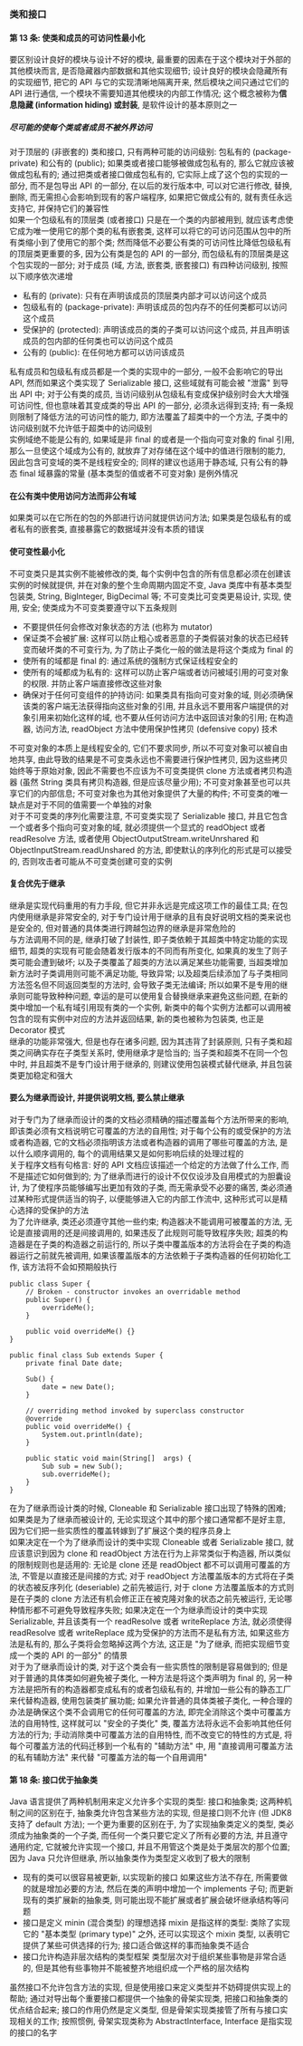 ### 类和接口

#### 第 13 条: 使类和成员的可访问性最小化
要区别设计良好的模块与设计不好的模块, 最重要的因素在于这个模块对于外部的其他模块而言, 是否隐藏器内部数据和其他实现细节; 设计良好的模块会隐藏所有的实现细节, 把它的 API 与它的实现清晰地隔离开来, 然后模块之间只通过它们的 API 进行通信, 一个模块不需要知道其他模块的内部工作情况; 这个概念被称为**信息隐藏 (information hiding) 或封装**, 是软件设计的基本原则之一  

##### 尽可能的使每个类或者成员不被外界访问
对于顶层的 (非嵌套的) 类和接口, 只有两种可能的访问级别: 包私有的 (package-private) 和公有的 (public); 如果类或者接口能够被做成包私有的, 那么它就应该被做成包私有的; 通过把类或者接口做成包私有的, 它实际上成了这个包的实现的一部分, 而不是包导出 API 的一部分, 在以后的发行版本中, 可以对它进行修改, 替换, 删除, 而无需担心会影响到现有的客户端程序, 如果把它做成公有的, 就有责任永远支持它, 并保持它们的兼容性  
如果一个包级私有的顶层类 (或者接口) 只是在一个类的内部被用到, 就应该考虑使它成为唯一使用它的那个类的私有嵌套类, 这样可以将它的可访问范围从包中的所有类缩小到了使用它的那个类; 然而降低不必要公有类的可访问性比降低包级私有的顶层类更重要的多, 因为公有类是包的 API 的一部分, 而包级私有的顶层类是这个包实现的一部分; 对于成员 (域, 方法, 嵌套类, 嵌套接口) 有四种访问级别, 按照以下顺序依次递增
- 私有的 (private): 只有在声明该成员的顶层类内部才可以访问这个成员
- 包级私有的 (package-private): 声明该成员的包内存不的任何类都可以访问这个成员
- 受保护的 (protected): 声明该成员的类的子类可以访问这个成员, 并且声明该成员的包内部的任何类也可以访问这个成员
- 公有的 (public): 在任何地方都可以访问该成员

私有成员和包级私有成员都是一个类的实现中的一部分, 一般不会影响它的导出 API, 然而如果这个类实现了 Serializable 接口, 这些域就有可能会被 "泄露" 到导出 API 中; 对于公有类的成员, 当访问级别从包级私有变成保护级别时会大大增强可访问性, 但也意味着其变成类的导出 API 的一部分, 必须永远得到支持; 有一条规则限制了降低方法的可访问性的能力, 即方法覆盖了超类中的一个方法, 子类中的访问级别就不允许低于超类中的访问级别  
实例域绝不能是公有的, 如果域是非 final 的或者是一个指向可变对象的 final 引用, 那么一旦使这个域成为公有的, 就放弃了对存储在这个域中的值进行限制的能力, 因此包含可变域的类不是线程安全的; 同样的建议也适用于静态域, 只有公有的静态 final 域暴露的常量 (基本类型的值或者不可变对象) 是例外情况

#### 在公有类中使用访问方法而非公有域
如果类可以在它所在的包的外部进行访问就提供访问方法; 如果类是包级私有的或者私有的嵌套类, 直接暴露它的数据域并没有本质的错误

#### 使可变性最小化
不可变类只是其实例不能被修改的类, 每个实例中包含的所有信息都必须在创建该实例的时候就提供, 并在对象的整个生命周期内固定不变, Java 类库中有基本类型包装类, String, BigInteger, BigDecimal 等; 不可变类比可变类更易设计, 实现, 使用, 安全; 使类成为不可变类要遵守以下五条规则
- 不要提供任何会修改对象状态的方法 (也称为 mutator)
- 保证类不会被扩展: 这样可以防止粗心或者恶意的子类假装对象的状态已经转变而破坏类的不可变行为, 为了防止子类化一般的做法是将这个类成为 final 的
- 使所有的域都是 final 的: 通过系统的强制方式保证线程安全的
- 使所有的域都成为私有的: 这样可以防止客户端或者访问被域引用的可变对象的权限. 并防止客户端直接修改这些对象
- 确保对于任何可变组件的护持访问: 如果类具有指向可变对象的域, 则必须确保该类的客户端无法获得指向这些对象的引用, 并且永远不要用客户端提供的对象引用来初始化这样的域, 也不要从任何访问方法中返回该对象的引用; 在构造器, 访问方法, readObject 方法中使用保护性拷贝 (defensive copy) 技术

不可变对象的本质上是线程安全的, 它们不要求同步, 所以不可变对象可以被自由地共享, 由此导致的结果是不可变类永远也不需要进行保护性拷贝, 因为这些拷贝始终等于原始对象, 因此不需要也不应该为不可变类提供 clone 方法或者拷贝构造器 (虽然 String 类具有拷贝构造器, 但是应该尽量少用); 不可变对象甚至也可以共享它们的内部信息; 不可变对象也为其他对象提供了大量的构件; 不可变类的唯一缺点是对于不同的值需要一个单独的对象  
对于不可变类的序列化需要注意, 不可变类实现了 Serializable 接口, 并且它包含一个或者多个指向可变对象的域, 就必须提供一个显式的 readObject 或者 readResolve 方法, 或者使用 ObjectOutputStream.writeUnrshared 和 ObjectInputStream.readUnshared 的方法, 即使默认的序列化的形式是可以接受的, 否则攻击者可能从不可变类创建可变的实例

#### 复合优先于继承
继承是实现代码重用的有力手段, 但它并非永远是完成这项工作的最佳工具; 在包内使用继承是非常安全的, 对于专门设计用于继承的且有良好说明文档的类来说也是安全的, 但对普通的具体类进行跨越包边界的继承是非常危险的  
与方法调用不同的是, 继承打破了封装性, 即子类依赖于其超类中特定功能的实现细节, 超类的实现有可能会随着发行版本的不同而有所变化, 如果真的发生了则子类可能会遭到破坏; 以及子类覆盖了超类的方法以满足某些功能需要, 当超类增加新方法时子类调用则可能不满足功能, 导致异常; 以及超类后续添加了与子类相同方法签名但不同返回类型的方法时, 会导致子类无法编译; 所以如果不是专用的继承则可能导致种种问题, 幸运的是可以使用复合替换继承来避免这些问题, 在新的类中增加一个私有域引用现有类的一个实例, 新类中的每个实例方法都可以调用被包含的现有实例中对应的方法并返回结果, 新的类也被称为包装类, 也正是 Decorator 模式  
继承的功能非常强大, 但是也存在诸多问题, 因为其违背了封装原则, 只有子类和超类之间确实存在子类型关系时, 使用继承才是恰当的; 当子类和超类不在同一个包中时, 并且超类不是专门设计用于继承的, 则建议使用包装模式替代继承, 并且包装类更加稳定和强大

#### 要么为继承而设计, 并提供说明文档, 要么禁止继承
对于专门为了继承而设计的类的文档必须精确的描述覆盖每个方法所带来的影响, 即该类必须有文档说明它可覆盖的方法的自用性; 对于每个公有的或受保护的方法或者构造器, 它的文档必须指明该方法或者构造器的调用了哪些可覆盖的方法, 是以什么顺序调用的, 每个的调用结果又是如何影响后续的处理过程的  
关于程序文档有句格言: 好的 API 文档应该描述一个给定的方法做了什么工作, 而不是描述它如何做到的; 为了继承而进行的设计不仅仅设涉及自用模式的为胆囊设计, 为了使程序员能够编写出更加有效的子类, 而无需承受不必要的痛苦, 类必须通过某种形式提供适当的钩子, 以便能够进入它的内部工作流中, 这种形式可以是精心选择的受保护的方法  
为了允许继承, 类还必须遵守其他一些约束; 构造器决不能调用可被覆盖的方法, 无论是直接调用的还是间接调用的, 如果违反了此规则可能导致程序失败; 超类的构造器是在子类的构造器之前运行的, 所以子类中覆盖版本的方法将会在子类的构造器运行之前就先被调用, 如果该覆盖版本的方法依赖于子类构造器的任何初始化工作, 该方法将不会如预期般执行
```
public class Super {
    // Broken - constructor invokes an overridable method
    public Super() {
        overrideMe();
    }

    public void overrideMe() {}
}

public final class Sub extends Super {
    private final Date date;

    Sub() {
        date = new Date();
    }

    // overriding method invoked by superclass constructor
    @override
    public void overrideMe() {
        System.out.println(date);
    }

    public static void main(String[]  args) {
        Sub sub = new Sub();
        sub.overrideMe();
    }
}
```
在为了继承而设计类的时候, Cloneable 和 Serializable 接口出现了特殊的困难; 如果类是为了继承而被设计的, 无论实现这个其中的那个接口通常都不是好主意, 因为它们把一些实质性的覆盖转嫁到了扩展这个类的程序员身上  
如果决定在一个为了继承而设计的类中实现 Cloneable 或者 Serializable 接口, 就应该意识到因为 clone 和 readObject 方法在行为上非常类似于构造器, 所以类似的限制规则也是适用的: 无论是 clone 还是 readObject 都不可以调用可覆盖的方法, 不管是以直接还是间接的方式; 对于 readObject 方法覆盖版本的方式将在子类的状态被反序列化 (deseriable) 之前先被运行, 对于 clone 方法覆盖版本的方式则是在子类的 clone 方法还有机会修正正在被克隆对象的状态之前先被运行, 无论哪种情形都不可避免导致程序失败; 如果决定在一个为继承而设计的类中实现 Serializable, 并且该类有一个 readResolve 或者 writeReplace 方法, 就必须使得 readResolve 或者 writeReplace 成为受保护的方法而不是私有方法, 如果这些方法是私有的, 那么子类将会忽略掉这两个方法, 这正是 "为了继承, 而把实现细节变成一个类的 API 的一部分" 的情景  
对于为了继承而设计的类, 对于这个类会有一些实质性的限制是容易做到的; 但是对于普通的具体类如何避免被子类化, 一种方法是将这个类声明为 final 的, 另一种方法是把所有的构造器都变成私有的或者包级私有的, 并增加一些公有的静态工厂来代替构造器, 使用包装类扩展功能; 如果允许普通的具体类被子类化, 一种合理的办法是确保这个类不会调用它的任何可覆盖的方法, 即完全消除这个类中可覆盖方法的自用特性, 这样就可以 "安全的子类化" 类, 覆盖方法将永远不会影响其他任何方法的行为; 手动消除类中可覆盖方法的自用特性, 而不改变它的特性的方式是, 将每个可覆盖方法的代码迁移到一个私有的 "辅助方法" 中, 用 "直接调用可覆盖方法的私有辅助方法" 来代替 "可覆盖方法的每一个自用调用"

#### 第 18 条: 接口优于抽象类
Java 语言提供了两种机制用来定义允许多个实现的类型: 接口和抽象类; 这两种机制之间的区别在于, 抽象类允许包含某些方法的实现, 但是接口则不允许 (但 JDK8 支持了 default 方法); 一个更为重要的区别在于, 为了实现抽象类定义的类型, 类必须成为抽象类的一个子类, 而任何一个类只要它定义了所有必要的方法, 并且遵守通用约定, 它就被允许实现一个接口, 并且不用管这个类是处于类层次的那个位置; 因为 Java 只允许但继承, 所以抽象类作为类型定义收到了极大的限制
- 现有的类可以很容易被更新, 以实现新的接口
如果这些方法不存在, 所需要做的就是增加必要的方法, 然后在类的声明中增加一个 implements 子句; 而更新现有的类扩展新的抽象类, 则可能出现不能扩展或者扩展会破坏继承结构等问题
- 接口是定义 minin (混合类型) 的理想选择
mixin 是指这样的类型: 类除了实现它的 "基本类型 (primary type)" 之外, 还可以实现这个 mixin 类型, 以表明它提供了某些可供选择的行为; 接口适合做这样的事而抽象类不适合
- 接口允许构造非层次结构的类型框架
类型层次对于组织某些事物是非常合适的, 但是其他有些事物并不能被整齐地组织成一个严格的层次结构

虽然接口不允许包含方法的实现, 但是使用接口来定义类型并不妨碍提供实现上的帮助; 通过对导出每个重要接口都提供一个抽象的骨架实现类, 把接口和抽象类的优点结合起来; 接口的作用仍然是定义类型, 但是骨架实现类接管了所有与接口实现相关的工作; 按照惯例, 骨架实现类称为 AbstractInterface, Interface 是指实现的接口的名字
